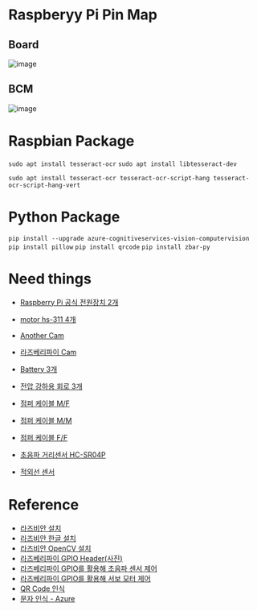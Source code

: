 # Raspberyy Pi Pin Map
## Board
![image](https://user-images.githubusercontent.com/48875566/117092920-8998e680-ad9a-11eb-9c87-551670482a3d.png)
## BCM
![image](https://user-images.githubusercontent.com/48875566/117110093-9a5c5300-adc0-11eb-9bc7-692d62cb4283.png)

# Raspbian Package
`sudo apt install tesseract-ocr`
`sudo apt install libtesseract-dev`

`sudo apt install tesseract-ocr tesseract-ocr-script-hang tesseract-ocr-script-hang-vert`
# Python Package
`pip install --upgrade azure-cognitiveservices-vision-computervision`
`pip install pillow`
`pip install qrcode`
`pip install zbar-py`

# Need things

- [Raspberry Pi 공식 전원장치 2개](https://www.devicemart.co.kr/goods/view?no=1342118)

- [motor hs-311 4개](https://www.devicemart.co.kr/goods/view?no=11225)

- [Another Cam](https://www.devicemart.co.kr/goods/view?no=38062)

- [라즈베리파이 Cam](https://www.devicemart.co.kr/goods/view?no=1077951)

- [Battery 3개](https://www.devicemart.co.kr/goods/view?no=1360569)

- [전압 강하용 회로 3개](https://www.devicemart.co.kr/goods/view?no=1385980)

- [점퍼 케이블 M/F](https://www.devicemart.co.kr/goods/view?no=1321195)

- [점퍼 케이블 M/M](https://www.devicemart.co.kr/goods/view?no=1321196)

- [점퍼 케이블 F/F](https://www.devicemart.co.kr/goods/view?no=1321192)

- [초음파 거리센서 HC-SR04P](https://www.devicemart.co.kr/goods/view?no=1323062)

- [적외선 센서](https://www.devicemart.co.kr/goods/view?no=1287086#goods_review)

# Reference

- [라즈비안 설치](https://codedosa.com/364)
- [라즈비안 한글 설치](http://blog.naver.com/PostView.nhn?blogId=linuxni&logNo=221497654453)
- [라즈비안 OpenCV 설치](http://www.3demp.com/community/boardDetails.php?cbID=235)
- [라즈베리파이 GPIO Header(사진)](http://lhdangerous.godohosting.com/wiki/index.php/Raspberry_pi_%EC%97%90%EC%84%9C_python%EC%9C%BC%EB%A1%9C_GPIO_%EC%82%AC%EC%9A%A9%ED%95%98%EA%B8%B0)
- [라즈베리파이 GPIO를 활용해 초음파 센서 제어](https://m.blog.naver.com/PostView.nhn?blogId=chandong83&logNo=221155355360&proxyReferer=https:%2F%2Fwww.google.com%2F)
- [라즈베리파이 GPIO를 활용해 서보 모터 제어](https://raspberry-pi.kr/%EC%84%9C%EB%B3%B4-%EB%9D%BC%EC%A6%88%EB%B2%A0%EB%A6%AC-%ED%8C%8C%EC%9D%B4/)
- [QR Code 인식](https://doit-dev.tistory.com/11)
- [문자 인식 - Azure](https://docs.microsoft.com/ko-kr/azure/cognitive-services/computer-vision/quickstarts-sdk/client-library?tabs=visual-studio&pivots=programming-language-python)